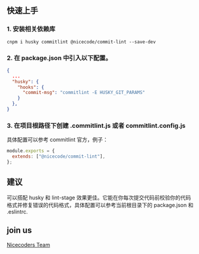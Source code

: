 
## 快速上手

### 1. 安装相关依赖库

```shall
cnpm i husky commitlint @nicecode/commit-lint --save-dev
```

### 2. 在 package.json 中引入以下配置。

```json
{
  ...
  "husky": {
    "hooks": {
      "commit-msg": "commitlint -E HUSKY_GIT_PARAMS"
    }
  },
}
```

### 3. 在项目根路径下创建 .commitlint.js 或者 commitlint.config.js

具体配置可以参考 commitlint 官方，例子：

```js
module.exports = {
  extends: ["@nicecode/commit-lint"],
};
```

## 建议

可以搭配 husky 和 lint-stage 效果更佳。它能在你每次提交代码前校验你的代码格式并修复错误的代码格式，具体配置可以参考当前根目录下的 package.json 和 .eslintrc.


## join us

[Nicecoders Team](https://github.com/nicecoders/nicecode)
